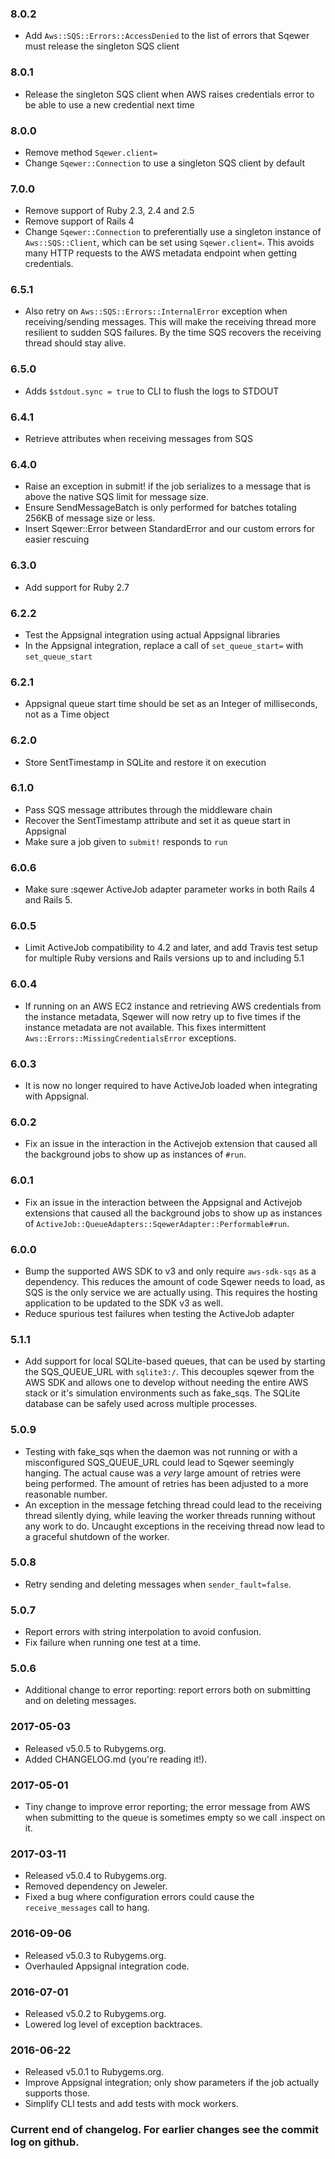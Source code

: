 ### 8.0.2
- Add `Aws::SQS::Errors::AccessDenied` to the list of errors that Sqewer must release the singleton SQS client

### 8.0.1
- Release the singleton SQS client when AWS raises credentials error to be able to use a new credential next time

### 8.0.0
- Remove method `Sqewer.client=`
- Change `Sqewer::Connection` to use a singleton SQS client by default

### 7.0.0
- Remove support of Ruby 2.3, 2.4 and 2.5
- Remove support of Rails 4
- Change `Sqewer::Connection` to preferentially use a singleton instance of `Aws::SQS::Client`, which can be set using `Sqewer.client=`. This avoids many HTTP requests to the AWS metadata endpoint when getting credentials.

### 6.5.1
- Also retry on `Aws::SQS::Errors::InternalError` exception when receiving/sending messages. This will make
  the receiving thread more resilient to sudden SQS failures. By the time SQS recovers the receiving thread
  should stay alive.

### 6.5.0
- Adds `$stdout.sync = true` to CLI to flush the logs to STDOUT

### 6.4.1
- Retrieve attributes when receiving messages from SQS

### 6.4.0
- Raise an exception in submit! if the job serializes to a message that is
  above the native SQS limit for message size.
- Ensure SendMessageBatch is only performed for batches totaling 256KB of message size or less.
- Insert Sqewer::Error between StandardError and our custom errors for easier rescuing

### 6.3.0
- Add support for Ruby 2.7

### 6.2.2
- Test the Appsignal integration using actual Appsignal libraries
- In the Appsignal integration, replace a call of `set_queue_start=` with `set_queue_start`

### 6.2.1
- Appsignal queue start time should be set as an Integer of milliseconds, not as a Time object

### 6.2.0
- Store SentTimestamp in SQLite and restore it on execution

### 6.1.0
- Pass SQS message attributes through the middleware chain
- Recover the SentTimestamp attribute and set it as queue start in Appsignal
- Make sure a job given to `submit!` responds to `run`

### 6.0.6
- Make sure :sqewer ActiveJob adapter parameter works in both Rails 4
  and Rails 5.

### 6.0.5
- Limit ActiveJob compatibility to 4.2 and later, and add Travis test
  setup for multiple Ruby versions and Rails versions up to and including 5.1

### 6.0.4
- If running on an AWS EC2 instance and retrieving AWS credentials from the instance metadata, Sqewer will now retry up to five times if the instance metadata are not available. This fixes intermittent `Aws::Errors::MissingCredentialsError` exceptions.

### 6.0.3
- It is now no longer required to have ActiveJob loaded when integrating with Appsignal.

### 6.0.2
- Fix an issue in the interaction in the Activejob extension that caused all the background jobs to show up as instances of `#run`.

### 6.0.1
- Fix an issue in the interaction between the Appsignal and Activejob extensions that caused all the background jobs to show up as instances of `ActiveJob::QueueAdapters::SqewerAdapter::Performable#run`.

### 6.0.0
- Bump the supported AWS SDK to v3 and only require `aws-sdk-sqs` as a dependency. This reduces the amount of code Sqewer needs to load, as SQS is the only service we are actually using. This requires the hosting application to be updated to the SDK v3 as well.
- Reduce spurious test failures when testing the ActiveJob adapter

### 5.1.1
- Add support for local SQLite-based queues, that can be used by starting the SQS_QUEUE_URL with `sqlite3:/`. This decouples sqewer from the AWS SDK and allows one to develop without needing the entire AWS stack or it's simulation environments such as fake_sqs. The SQLite database can be safely used across multiple processes.

### 5.0.9
- Testing with fake_sqs when the daemon was not running or with a misconfigured SQS_QUEUE_URL could lead to Sqewer seemingly hanging. The actual cause was a _very_ large amount of retries were being performed. The amount of retries has been adjusted to a more reasonable number.
- An exception in the message fetching thread could lead to the receiving thread silently dying, while leaving the worker threads running without any work to do. Uncaught exceptions in the receiving thread now lead to a graceful shutdown of the worker.

### 5.0.8
- Retry sending and deleting messages when `sender_fault=false`.

### 5.0.7
- Report errors with string interpolation to avoid confusion.
- Fix failure when running one test at a time.

### 5.0.6
- Additional change to error reporting: report errors both on submitting and on deleting messages.

### 2017-05-03
- Released v5.0.5 to Rubygems.org.
- Added CHANGELOG.md (you're reading it!).

### 2017-05-01
- Tiny change to improve error reporting; the error message from AWS when submitting to the queue is sometimes empty so we call .inspect on it.

### 2017-03-11
- Released v5.0.4 to Rubygems.org.
- Removed dependency on Jeweler.
- Fixed a bug where configuration errors could cause the `receive_messages` call to hang.

### 2016-09-06
- Released v5.0.3 to Rubygems.org.
- Overhauled Appsignal integration code.

### 2016-07-01
- Released v5.0.2 to Rubygems.org.
- Lowered log level of exception backtraces.

### 2016-06-22
- Released v5.0.1 to Rubygems.org.
- Improve Appsignal integration; only show parameters if the job actually supports those.
- Simplify CLI tests and add tests with mock workers.

### Current end of changelog. For earlier changes see the commit log on github.
